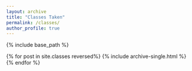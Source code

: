```yaml
---
layout: archive
title: "Classes Taken"
permalink: /classes/
author_profile: true
---
```


{% include base_path %}


{% for post in site.classes reversed%}
  {% include archive-single.html %}
{% endfor %}
